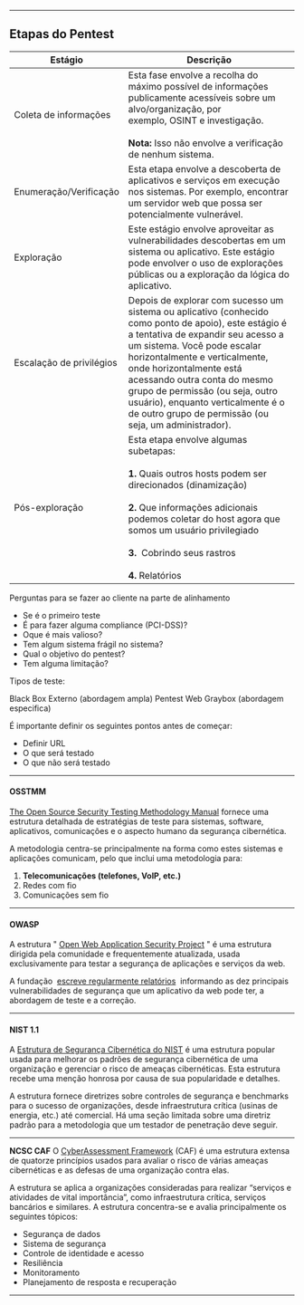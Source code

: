 

----------
## **Etapas do Pentest**

| **Estágio** | **Descrição** |
| ---- | ---- |
| Coleta de informações | Esta fase envolve a recolha do máximo possível de informações publicamente acessíveis sobre um alvo/organização, por exemplo, OSINT e investigação.<br><br>**Nota:** Isso não envolve a verificação de nenhum sistema. |
| Enumeração/Verificação | Esta etapa envolve a descoberta de aplicativos e serviços em execução nos sistemas. Por exemplo, encontrar um servidor web que possa ser potencialmente vulnerável. |
| Exploração | Este estágio envolve aproveitar as vulnerabilidades descobertas em um sistema ou aplicativo. Este estágio pode envolver o uso de explorações públicas ou a exploração da lógica do aplicativo. |
| Escalação de privilégios | Depois de explorar com sucesso um sistema ou aplicativo (conhecido como ponto de apoio), este estágio é a tentativa de expandir seu acesso a um sistema. Você pode escalar horizontalmente e verticalmente, onde horizontalmente está acessando outra conta do mesmo grupo de permissão (ou seja, outro usuário), enquanto verticalmente é o de outro grupo de permissão (ou seja, um administrador). |
| Pós-exploração | Esta etapa envolve algumas subetapas:  <br><br>**1.** Quais outros hosts podem ser direcionados (dinamização)<br><br>**2.** Que informações adicionais podemos coletar do host agora que somos um usuário privilegiado<br><br>**3.**  Cobrindo seus rastros<br><br>**4.** Relatórios |

Perguntas para se fazer ao cliente na parte de alinhamento

- Se é o primeiro teste
- É para fazer alguma compliance (PCI-DSS)?
- Oque é mais valioso?
- Tem algum sistema frágil no sistema?
- Qual o objetivo do pentest?
- Tem alguma limitação?



Tipos de teste:

Black Box Externo (abordagem ampla)
Pentest Web Graybox (abordagem especifica)


É importante definir os seguintes pontos antes de começar:

- Definir URL
- O que será testado
- O que não será testado

----


#### **OSSTMM**

[The Open Source Security Testing Methodology Manual](https://www.isecom.org/OSSTMM.3.pdf) fornece uma estrutura detalhada de estratégias de teste para sistemas, software, aplicativos, comunicações e o aspecto humano da segurança cibernética.

A metodologia centra-se principalmente na forma como estes sistemas e aplicações comunicam, pelo que inclui uma metodologia para:

1. **Telecomunicações (telefones, VoIP, etc.)**
2. Redes com fio
3. Comunicações sem fio

----
#### **OWASP**

A estrutura " [Open Web Application Security Project](https://owasp.org/) " é uma estrutura dirigida pela comunidade e frequentemente atualizada, usada exclusivamente para testar a segurança de aplicações e serviços da web.

A fundação  [escreve regularmente relatórios](https://owasp.org/www-project-top-ten/2017/)  informando as dez principais vulnerabilidades de segurança que um aplicativo da web pode ter, a abordagem de teste e a correção.

----

#### NIST 1.1

A [Estrutura de Segurança Cibernética do NIST](https://www.nist.gov/cyberframework) é uma estrutura popular usada para melhorar os padrões de segurança cibernética de uma organização e gerenciar o risco de ameaças cibernéticas. Esta estrutura recebe uma menção honrosa por causa de sua popularidade e detalhes.

  

A estrutura fornece diretrizes sobre controles de segurança e benchmarks para o sucesso de organizações, desde infraestrutura crítica (usinas de energia, etc.) até comercial. Há uma seção limitada sobre uma diretriz padrão para a metodologia que um testador de penetração deve seguir.

----

**NCSC CAF**
O [Cyber ​​Assessment Framework](https://www.ncsc.gov.uk/collection/caf/caf-principles-and-guidance) (CAF) é uma estrutura extensa de quatorze princípios usados ​​para avaliar o risco de várias ameaças cibernéticas e as defesas de uma organização contra elas.

A estrutura se aplica a organizações consideradas para realizar “serviços e atividades de vital importância”, como infraestrutura crítica, serviços bancários e similares. A estrutura concentra-se e avalia principalmente os seguintes tópicos:

- Segurança de dados
- Sistema de segurança
- Controle de identidade e acesso
- Resiliência
- Monitoramento
- Planejamento de resposta e recuperação

-------
